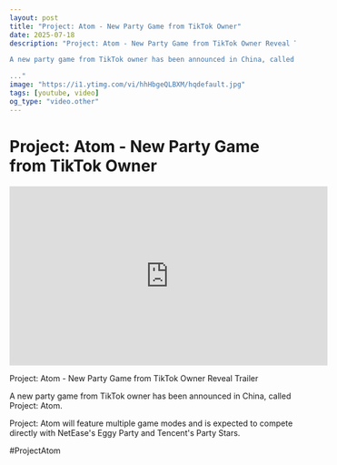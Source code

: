 ```yaml
---
layout: post
title: "Project: Atom - New Party Game from TikTok Owner"
date: 2025-07-18
description: "Project: Atom - New Party Game from TikTok Owner Reveal Trailer

A new party game from TikTok owner has been announced in China, called Project: Atom.

..."
image: "https://i1.ytimg.com/vi/hhHbgeQLBXM/hqdefault.jpg"
tags: [youtube, video]
og_type: "video.other"
---
```


<script type="application/ld+json">
{
  "@context": "http://schema.org",
  "@type": "VideoObject",
  "name": "Project: Atom - New Party Game from TikTok Owner",
  "description": "Project: Atom - New Party Game from TikTok Owner Reveal Trailer\n\nA new party game from TikTok owner has been announced in China, called Project: Atom.\n\nProject: Atom will feature multiple game modes and is expected to compete directly with NetEase's Eggy Party and Tencent's Party Stars.\n\n#ProjectAtom",
  "thumbnailUrl": "https://i1.ytimg.com/vi/hhHbgeQLBXM/hqdefault.jpg",
  "uploadDate": "2025-07-18T05:24:22",
  "embedUrl": "https://www.youtube.com/embed/hhHbgeQLBXM",
  "publisher": {
    "@type": "Person",
    "name": "Celo Zaga"
  },
  "mainEntityOfPage": {
    "@type": "WebPage",
    "@id": "https://celozaga.github.io/2025/07/18/project:-atom---new-party-game-from-tiktok-owner-hhHbgeQLBXM.html"
  },
  "duration": "PT0M0S"
}
</script>

<script type="application/ld+json">
{
  "@context": "http://schema.org",
  "@type": "BlogPosting",
  "headline": "Project: Atom - New Party Game from TikTok Owner",
  "image": "https://i1.ytimg.com/vi/hhHbgeQLBXM/hqdefault.jpg",
  "publisher": {
    "@type": "Person",
    "name": "Celo Zaga"
  },
  "url": "https://celozaga.github.io/2025/07/18/project:-atom---new-party-game-from-tiktok-owner-hhHbgeQLBXM.html",
  "datePublished": "2025-07-18T05:24:22",
  "dateCreated": "2025-07-18T05:24:22",
  "dateModified": "2025-07-18T05:24:22",
  "description": "Project: Atom - New Party Game from TikTok Owner Reveal Trailer\n\nA new party game from TikTok owner has been announced in China, called Project: Atom.\n\n...",
  "author": {
    "@type": "Person",
    "name": "Celo Zaga"
  },
  "mainEntityOfPage": {
    "@type": "WebPage",
    "@id": "https://celozaga.github.io/2025/07/18/project:-atom---new-party-game-from-tiktok-owner-hhHbgeQLBXM.html"
  }
}
</script>

<h1 class="youtube-post-title">Project: Atom - New Party Game from TikTok Owner</h1>

<iframe width="560" height="315" src="https://www.youtube.com/embed/hhHbgeQLBXM" class="youtube-post-embed" frameborder="0" allowfullscreen></iframe>

<p class="youtube-post-description">Project: Atom - New Party Game from TikTok Owner Reveal Trailer

A new party game from TikTok owner has been announced in China, called Project: Atom.

Project: Atom will feature multiple game modes and is expected to compete directly with NetEase's Eggy Party and Tencent's Party Stars.

#ProjectAtom</p>
